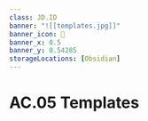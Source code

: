 ```yaml
---
class: JD.ID
banner: "![[templates.jpg]]"
banner_icon: 📇
banner_x: 0.5
banner_y: 0.54285
storageLocations: [Obsidian]
---
```



# AC.05 Templates
